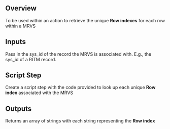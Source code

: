 ## Overview
To be used within an action to retrieve the unique **Row indexes** for each row within a MRVS

## Inputs
Pass in the sys_id of the record the MRVS is associated with.  E.g., the sys_id of a RITM record.

## Script Step
Create a script step with the code provided to look up each unique **Row index** associated with the MRVS

## Outputs
Returns an array of strings with each string representing the **Row index**
